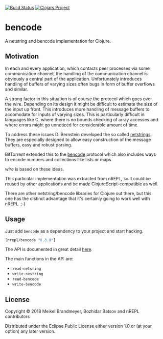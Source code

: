 [![Build Status](https://travis-ci.org/nrepl/bencode.svg?branch=master)](https://travis-ci.org/nrepl/bencode)
[![Clojars Project](https://img.shields.io/clojars/v/nrepl/bencode.svg)](https://clojars.org/nrepl/bencode)

# bencode

A netstring and bencode implementation for Clojure.

## Motivation

In each and every application, which contacts peer processes via some
communication channel, the handling of the communication channel is
obviously a central part of the application. Unfortunately introduces
handling of buffers of varying sizes often bugs in form of buffer
overflows and similar.

A strong factor in this situation is of course the protocol which goes
over the wire. Depending on its design it might be difficult to estimate
the size of the input up front. This introduces more handling of message
buffers to accomodate for inputs of varying sizes. This is particularly
difficult in languages like C, where there is no bounds checking of array
accesses and where errors might go unnoticed for considerable amount of
time.

To address these issues D. Bernstein developed the so called
[netstrings][net]. They are especially designed to allow easy construction
of the message buffers, easy and robust parsing.

BitTorrent extended this to the [bencode][bc] protocol which also
includes ways to encode numbers and collections like lists or maps.

*wire* is based on these ideas.

[net]: http://cr.yp.to/proto/netstrings.txt
[bc]:  http://wiki.theory.org/BitTorrentSpecification#Bencoding

This particular implementation was extracted from nREPL, so it could be reused by other
applications and be made ClojureScript-compatible as well.

There are other netstring/bencode libraries for Clojure out there, but this one has
the distinct advantage that it's certainly going to work well with nREPL. ;-)

## Usage

Just add `bencode` as a dependency to your project and start hacking.

```clojure
[nrepl/bencode "0.3.0"]
```

The API is documented in great detail [here](https://github.com/nrepl/bencode/blob/master/src/bencode/core.clj).

The main functions in the API are:

* `read-netsring`
* `write-nestring`
* `read-bencode`
* `write-bencode`

## License

Copyright © 2018 Meikel Brandmeyer, Bozhidar Batsov and nREPL contributors

Distributed under the Eclipse Public License either version 1.0 or (at
your option) any later version.
